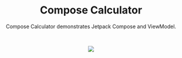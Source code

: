 <h1 align="center">Compose Calculator</h1>

<p align="center">  
Compose Calculator demonstrates Jetpack Compose and ViewModel.
</p>
</br>

<p align="center">
<img src="https://user-images.githubusercontent.com/73926625/173975249-b8b6f6a6-327b-4871-a825-6b748a1ac4cf.png"/>
</p>

